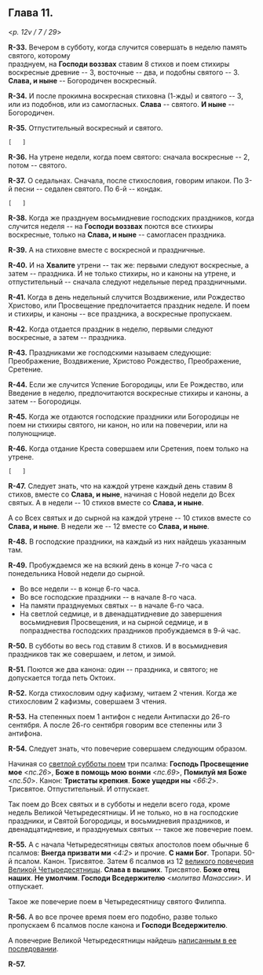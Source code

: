 
## Глава 11.  

<*p. 12v / 7 / 29*>

**R-33.** Вечером в субботу, когда случится совершать в неделю память святого, которому  
празднуем, на **Господи воззвах** ставим 8 стихов и поем стихиры воскресные древние -- 3, 
восточные -- два, и подобны святого -- 3. **Слава, и ныне** -- Богородичен воскресный. 

**R-34.** И после прокимна воскресная стиховна (1-жды) и святого -- 3, 
или из подобнов, или из самогласных. **Слава** -- святого. **И ныне** -- Богородичен. 

**R-35.** Отпустительный воскресный и святого. 

`[   ]`

**R-36.** На утрене недели, когда поем святого: сначала воскресные -- 2, потом -- святого. 

**R-37.** О седальнах. Сначала, после стихословия, говорим ипакои. 
По 3-й песни -- седален святого. 
По 6-й -- кондак. 

`[   ]`

**R-38.** Когда же празднуем восьмидневие господских праздников, когда случится неделя -- 
на **Господи воззвах** поются все стихиры воскресные, только на **Слава, и ныне** -- 
самогласен праздника. 

**R-39.** А на стиховне вместе с воскресной и праздничные. 

**R-40.** И на **Хвалите** утрени -- так же: первыми следуют воскресные, а затем -- праздника. 
И не только стихиры, но и каноны на утрене, и отпустительный -- сначала следуют недельные 
перед праздничными.

**R-41.** Когда в день недельный случится Воздвижение, или Рождество Христово, 
или Просвещение предпочитается праздник неделе. И поем и стихиры, и каноны -- все праздника, 
а воскресные пропускаем. 

**R-42.** Когда отдается праздник в неделю, первыми следуют воскресные, 
а затем -- праздника. 

**R-43.** Праздниками же господскими называем следующие: Преображение, Воздвижение, 
Христово Рождество, Преображение, Сретение. 

**R-44.** Если же случится Успение Богородицы, или Ее Рождество, или Введение в неделю, 
предпочитаются воскресные стихиры и каноны, а затем -- Богородицы. 

**R-45.** Когда же отдаются господские праздники или Богородицы не поем ни стихиры святого, 
ни канон, но или на повечерии, или на полунощнице. 

**R-46.** Когда отдание Креста совершаем или Сретения, поем только на утрене. 

`[   ]`

**R-47.** Следует знать, что на каждой утрене каждый день ставим 8 стихов, вместе 
со **Слава, и ныне**, начиная с Новой недели до Всех святых. А в недели -- 10 стихов
вместе со **Слава, и ныне**. 

А со Всех святых и до сырной на каждой утрене -- 10 стихов вместе со **Слава, и ныне**. 
В недели же -- 12 вместе со **Слава, и ныне**.

**R-48.** В господские праздники, на каждый из них найдешь указанным там. 

**R-49.** Пробуждаемся же на всякий день в конце 7-го часа с понедельника Новой недели 
до сырной. 
- Во все недели -- в конце 6-го часа. 
- Во все господские праздники -- в начале 8-го часа. 
- На памяти празднуемых святых -- в начале 6-го часа. 
- На светлой седмице, и в двенадцатидневие до завершения восьмидневия Просвещения,
и на сырной седмице, и в попразднества господских праздников пробуждаемся в 9-й час. 

**R-50.** В субботы во весь год ставим 8 стихов. И в восьмидневия праздников 
так же совершаем, и летом, и зимой.

**R-51.** Поются же два канона: один -- праздника, и святого; не допускается 
тогда петь Октоих.

**R-52.** Когда стихословим одну кафизму, читаем 2 чтения. 
Когда же стихословим 2 кафизмы, совершаем 3 чтения. 

**R-53.** На степенных поем 1 антифон с недели Антипасхи до 26-го сентября. 
А после 26-го сентября говорим все степенны или 3 антифона. 

**R-54.** Следует знать, что повечерие совершаем следующим образом. 

Начиная со [светлой субботы поем](../../13_moving_cycle/B_03_MES_thomas_sunday.ru.md#Повечерие) 
три псалма: **Господь Просвещение мое** <*пс.26*>, 
**Боже в помощь мою вонми** <*пс.69*>, **Помилуй мя Боже** <*пс.50*>. 
Канон: **Тристаты крепкия**. **Боже ущедри ны** <*66:2*>. 
Трисвятое. Отпустительный. И отпускает. 

Так поем до Всех святых и в субботы и недели всего года, кроме недель Великой Четыредесятницы. 
И не только, но в на господские праздники, и Святой Богородицы, и восьмидневия праздников, 
и двенадцатидневие, и празднуемых святых -- такое же повечерие поем. 

**R-55.** А с начала Четыредесятницы святых апостолов поем обычные 6 псалмов: 
**Внегда призвати ми** <*4:2*> и прочие. **С нами Бог**. Тропари. 
50-й псалом. Канон. Трисвятое. Затем 6 псалмов из 12 
[великого повечерия Великой Четыредесятницы](../../13_moving_cycle/A_07_MES_week1.md#Повечерие). 
**Слава в вышних**. Трисвятое. **Боже отец наших**. **Не умолчим**.
**Господи Вседержителю** <*молитва Манассии*>. И отпускает. 

Такое же повечерие поем в Четыредесятницу святого Филиппа.

**R-56.** А во все прочее время поем его подобно, разве только пропускаем 6 псалмов 
после канона и **Господи Вседержителю**. 

А повечерие Великой Четыредесятницы найдешь 
[написанным в ее последовании](../../13_moving_cycle/A_07_MES_week1.md#Повечерие).

**R-57.** 
